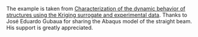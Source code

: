 The example is taken from [Characterization of the dynamic behavior of structures using the Kriging surrogate and experimental data](https://doi.org/10.1007/s00707-023-03631-1).
Thanks to José Eduardo Gubaua for sharing the Abaqus model of the straight beam. His support is greatly appreciated.

